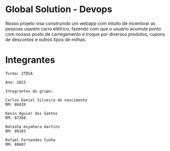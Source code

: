 # Global Solution - Devops

Nosso projeto visa construindo um webapp com intuito de incentivar as pessoas usarem carro elétrico, fazendo com que o usuário acumule ponto com nossos posto de carregamento e troque por diversos produtos, cupons de descontos e outros tipos de milhas.

# Integrantes

```
Turma: 2TDSA 

Ano: 2022

Integrantes do grupo:

Carlos Daniel Silveira do nascimento				
RM: 88439

Kevin Aguiar dos Santos		
RM: 87268

Natasha miyahara martins	
RM: 89183

Rafael Fernandes Cunha		
RM: 88687

```
